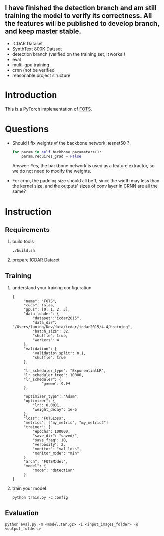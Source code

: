 ## I have finished the detection branch and am still training the model to verify its correctness. All the features will be published to develop branch, and keep master stable. 
 - ICDAR Dataset 
 - SynthText 800K Dataset
 - detection branch (verified on the training set, It works!)
 - eval
 - multi-gpu training
 - crnn (not be verified)
 - reasonable project structure

# Introduction

This is a PyTorch implementation of [FOTS](https://arxiv.org/abs/1801.01671). 
 
# Questions

- Should I fix weights of the backbone network, resnet50 ?
  ```python
  for param in self.backbone.parameters():
      param.requires_grad = False
  ```
  Answer: Yes, the backbone network is used as a feature extractor, so we do not need to modify the weights.
 
- For crnn, the padding size should all be 1, since the width may less than the kernel size, and the outputs' sizes of 
conv layer in CRNN are all the same? 

# Instruction

## Requirements

1. build tools

   ```
   ./build.sh
   ```

2. prepare ICDAR Dataset


## Training

1. understand your training configuration

   ```
   {
        "name": "FOTS",
        "cuda": false,
        "gpus": [0, 1, 2, 3],
        "data_loader": {
            "dataset":"icdar2015",
            "data_dir": "/Users/luning/Dev/data/icdar/icdar2015/4.4/training",
            "batch_size": 32,
            "shuffle": true,
            "workers": 4
        },
        "validation": {
            "validation_split": 0.1,
            "shuffle": true
        },
    
        "lr_scheduler_type": "ExponentialLR",
        "lr_scheduler_freq": 10000,
        "lr_scheduler": {
                "gamma": 0.94
        },
     
        "optimizer_type": "Adam",
        "optimizer": {
            "lr": 0.0001,
            "weight_decay": 1e-5
        },
        "loss": "FOTSLoss",
        "metrics": ["my_metric", "my_metric2"],
        "trainer": {
            "epochs": 100000,
            "save_dir": "saved/",
            "save_freq": 10,
            "verbosity": 2,
            "monitor": "val_loss",
            "monitor_mode": "min"
        },
        "arch": "FOTSModel",
        "model": {
            "mode": "detection"
        }
   }

   ``` 

2. train your model

   ```
   python train.py -c config

   ```
   
## Evaluation

```
python eval.py -m <model.tar.gz> -i <input_images_folder> -o <output_folders>

```



